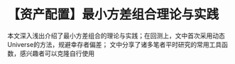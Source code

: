 # 【资产配置】最小方差组合理论与实践

本文深入浅出介绍了最小方差组合的理论与实践；在回测上，文中首次采用动态Universe的方法，规避幸存者偏差；
文中分享了诸多笔者平时研究的常用工具函数，感兴趣者可以克隆自行使用